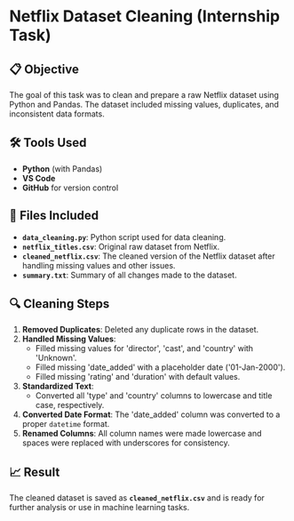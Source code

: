 # Netflix Dataset Cleaning (Internship Task)

## 📋 Objective
The goal of this task was to clean and prepare a raw Netflix dataset using Python and Pandas. The dataset included missing values, duplicates, and inconsistent data formats.

## 🛠️ Tools Used
- **Python** (with Pandas)
- **VS Code**
- **GitHub** for version control

## 📂 Files Included
- **`data_cleaning.py`**: Python script used for data cleaning.
- **`netflix_titles.csv`**: Original raw dataset from Netflix.
- **`cleaned_netflix.csv`**: The cleaned version of the Netflix dataset after handling missing values and other issues.
- **`summary.txt`**: Summary of all changes made to the dataset.
  
## 🔍 Cleaning Steps
1. **Removed Duplicates**: Deleted any duplicate rows in the dataset.
2. **Handled Missing Values**: 
   - Filled missing values for 'director', 'cast', and 'country' with 'Unknown'.
   - Filled missing 'date_added' with a placeholder date ('01-Jan-2000').
   - Filled missing 'rating' and 'duration' with default values.
3. **Standardized Text**: 
   - Converted all 'type' and 'country' columns to lowercase and title case, respectively.
4. **Converted Date Format**: The 'date_added' column was converted to a proper `datetime` format.
5. **Renamed Columns**: All column names were made lowercase and spaces were replaced with underscores for consistency.

## 📈 Result
The cleaned dataset is saved as **`cleaned_netflix.csv`** and is ready for further analysis or use in machine learning tasks.
